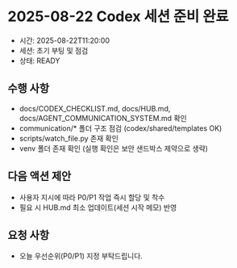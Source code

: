 # 2025-08-22 Codex 세션 준비 완료

- 시간: 2025-08-22T11:20:00
- 세션: 초기 부팅 및 점검
- 상태: READY

## 수행 사항
- docs/CODEX_CHECKLIST.md, docs/HUB.md, docs/AGENT_COMMUNICATION_SYSTEM.md 확인
- communication/* 폴더 구조 점검 (codex/shared/templates OK)
- scripts/watch_file.py 존재 확인
- venv 폴더 존재 확인 (실행 확인은 보안 샌드박스 제약으로 생략)

## 다음 액션 제안
- 사용자 지시에 따라 P0/P1 작업 즉시 할당 및 착수
- 필요 시 HUB.md 최소 업데이트(세션 시작 메모) 반영

## 요청 사항
- 오늘 우선순위(P0/P1) 지정 부탁드립니다.

